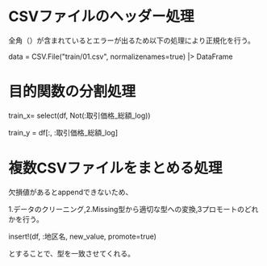 # CSVファイルのヘッダー処理
全角（）が含まれているとエラーが出るため以下の処理により正規化を行う。

data = CSV.File("train/01.csv", normalizenames=true) |> DataFrame

# 目的関数の分割処理
train_x= select(df, Not(:取引価格_総額_log))

train_y = df[:, :取引価格_総額_log]

# 複数CSVファイルをまとめる処理
欠損値があるとappendできないため、

1.データのクリーニング,2.Missing型から適切な型への変換,3プロモートのどれかを行う。

insert!(df, :地区名, new_value, promote=true)

とすることで、型を一致させてくれる。
